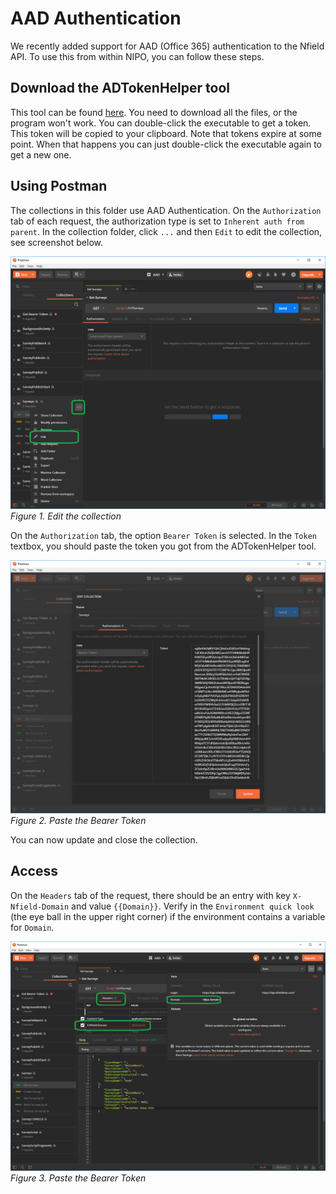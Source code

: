 # AAD Authentication

We recently added support for AAD (Office 365) authentication to the Nfield API. To
use this from within NIPO, you can follow these steps.

## Download the ADTokenHelper tool

This tool can be found
[here](https://ktglbuc.sharepoint.com/sites/niposoftware/Shared%20Documents/Forms/AllItems.aspx?id=%2Fsites%2Fniposoftware%2FShared%20Documents%2FTools%20and%20Installers%2FADTokenHelper).
You need to download all the files, or the program won't work. You can
double-click the executable to get a token. This token will be copied to your
clipboard. Note that tokens expire at some point. When that happens you can
just double-click the executable again to get a new one.

## Using Postman

The collections in this folder use AAD Authentication.
On the `Authorization` tab of each request, the authorization type is set to `Inherent auth from parent`.
In the collection folder, click `...` and then `Edit` to edit the collection, see screenshot below.

![Edit collection](edit-collection.png)
*Figure 1. Edit the collection*

On the `Authorization` tab, the option `Bearer Token` is selected.
In the `Token` textbox, you should paste the token you got from the ADTokenHelper tool.

![Paste the Bearer Token](paste-bearer-token.png)
*Figure 2. Paste the Bearer Token*

You can now update and close the collection.

## Access

On the `Headers` tab of the request, there should be an entry with key `X-Nfield-Domain` and value `{{Domain}}`.
Verify in the `Environment quick look` (the eye ball in the upper right corner) if the environment contains a variable for `Domain`. 

![Paste the Bearer Token](x-nfield-domain.png)
*Figure 3. Paste the Bearer Token*